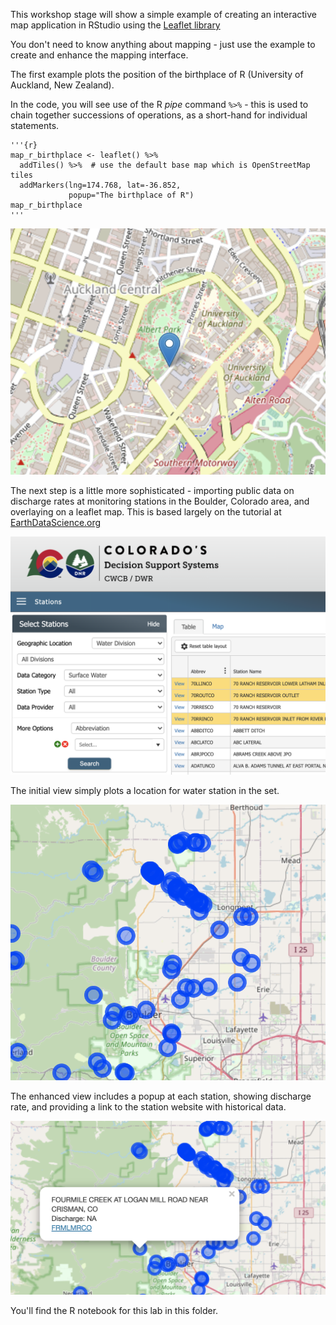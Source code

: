 
This workshop stage will show a simple example of creating an interactive map application in RStudio using the [Leaflet library](https://rstudio.github.io/leaflet/)

You don't need to know anything about mapping - just use the example to create and enhance the mapping interface.

The first example plots the position of the birthplace of R (University of Auckland, New Zealand).

In the code, you will see use of the R *pipe* command `%>%` - this is used to chain together successions of operations, as a short-hand for individual statements.

```
'''{r}
map_r_birthplace <- leaflet() %>%
  addTiles() %>%  # use the default base map which is OpenStreetMap tiles
  addMarkers(lng=174.768, lat=-36.852,
             popup="The birthplace of R")
map_r_birthplace
'''
```

![leaflet birthplace](/res/leaflet-birthplace.png)

The next step is a little more sophisticated - importing public data on discharge rates at monitoring stations in the Boulder, Colorado area, and overlaying on a leaflet map.
This is based largely on the tutorial at [EarthDataScience.org](https://www.earthdatascience.org/courses/earth-analytics/get-data-using-apis/leaflet-r/)

![colorado water](/res/leaflet-water-data.png)

The initial view simply plots a location for water station in the set.

![colorado-water-stations](/res/leaflet-water-stations.png)

The enhanced view includes a popup at each station, showing discharge rate, and providing a link to the station website with historical data.

![colorado-water-popups](/res/leaflet-water-popups.png)


You'll find the R notebook for this lab in this folder.
